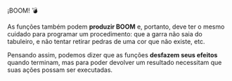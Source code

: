 ¡BOOM! :bomb:

As funções também podem **produzir BOOM** e, portanto, deve ter o mesmo cuidado para programar um procedimento: que a garra não saia do tabuleiro, e não tentar retirar pedras de uma cor que não existe, etc.

Pensando assim, podemos dizer que as funções **desfazem seus efeitos** quando terminam, mas para poder devolver um resultado necessitam que suas ações possam ser executadas.
